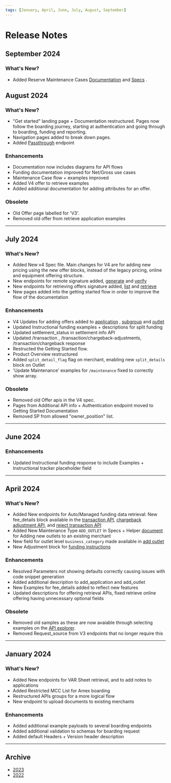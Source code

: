 ```yaml
---
tags: [January, April, June, July, August, September]
---
```


# Release Notes

## September 2024

### What's New?

- Added Reserve Maintenance Cases [Documentation](?path=docs/getting-started/getting-started-maintenance-reserves.md) and [Specs](../api?type=post&path=//maintenance) .

## August 2024

### What's New?

- "Get started" landing page + Documentation restructured. Pages now follow the boarding journey, starting at authentication and going through to boarding, funding and reporting.
- Navigation pages added to break down pages.
- Added [Passthrough](../api?type=post&path=/transaction/passthrough) endpoint

### Enhancements

- Documentation now includes diagrams for API flows
- Funding documentation improved for Net/Gross use cases 
- Maintenance Case flow + examples improved
- Added V4 offer to retrieve examples
- Added additional documentation for adding attributes for an offer.
  
### Obsolete

-  Old Offer page labelled for 'V3'.
- Removed old offer from retrieve application examples
  
---

## July 2024

### What's New?

- Added New v4 Spec file. Main changes for V4 are for adding new pricing using the new offer blocks, instead of the legacy pricing, online and equipment offering structure.
- New endpoints for remote signature added, [generate](../api?type=post&path=/boarding/remote_api_signature) and [verify](../api?type=post&path=/boarding/complete_signature)
- New endpoints for retrieving offers signature added, [list](../api?type=post&path=/product_offer/list) and [retrieve](../api?type=post&path=/product_offer/retrieve)
- New pages added into the getting started flow in order to improve the flow of the documentation
  
### Enhancements

- V4 Updates for adding offers added to [application](../api?type=post&path=/boarding/add_application) , [subgroup](../api?type=post&path=/boarding/subgroup/add) and [outlet](../api?type=post&path=/boarding/outlet/add)
- Updated Instructional funding examples + descriptions for split funding
- Updated settlement_status in settlement info API
- Updated /transaction , /transaction/chargeback-adjustments, /transaction/chargeback response
- Restructed the Getting Started flow.
- Product Overview restructured  
- Added `split_detail_flag` flag on merchant, enabling new `split_details` block on Outlet
- 'Update Maintenance' examples for `/maintenance` fixed to correctly show array.

### Obsolete

- Removed old Offer apis in the V4 spec.
- Pages from Additional API info + Authentication endpoint moved to Getting Started Documentation
- Removed SP from allowed "owner_position" list.
  
---

## June 2024

### Enhancements

- Updated Instructional funding response to include Examples + Instructional tracker placeholder field
  
---

## April 2024

### What's New?

- Added New endpoints for Auto/Managed funding data retrieval: 
New fee_details block available in the [transaction API](../api?type=post&path=/transaction), [chargeback adjustment API](../api?type=post&path=/transaction/chargeback-adjustments), and  [reject transaction API](../api?type=post&path=/transaction/rejects)
- Added New Maintenance Type `ADD_OUTLET` in Specs + Helper [document](../docs/getting-started/maintenance.md) for Adding new outlets to an existing merchant
- New field for outlet level `business_category` made available in [add outlet](../api?type=post&path=/boarding/outlet)
- New Adjustment block for [funding instructions](../api?type=post&path=/funding/instruction)

### Enhancements

- Resolved Parameters not showing defaults correctly causing issues with code snippet generation
- Added additional description to add_application and add_outlet
- New Examples for fee_details added to reflect new features
- Updated descriptions for offering retrieval APIs, fixed retrieve online offering having unnecessary optional fields
  
### Obsolete

- Removed old samples as these are now avaiable through selecting examples on the [API explorer](../api?type=post&path=/v1/apis).
- Removed Request_source from V3 endpoints that no longer require this
  
---

## January 2024

### What's New?

- Added New endpoints for VAR Sheet retrieval, and to add notes to applications
- Added Restricted MCC List for Amex boarding
- Restructured APIs groups for a more logical flow
- New endpoint to upload documents to existing merchants

### Enhancements

- Added additional example payloads to several boarding endpoints
- Added additional validation to schemas for boarding request
- Added default Headers + Version header description

---
## Archive

- [2023](?path=docs/release-notes/2023.md)
- [2022](?path=docs/release-notes/2022.md)

